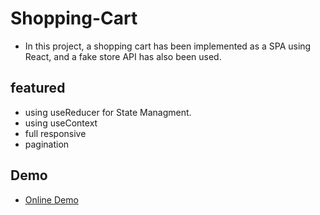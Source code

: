 # Shopping-Cart

- In this project, a shopping cart has been implemented as a SPA using React, and a fake store API has also been used.

## featured

- using useReducer for State Managment.
- using useContext
- full responsive
- pagination

## Demo

- <a href="https://musical-moonbeam-9318fd.netlify.app/">Online Demo</a>
